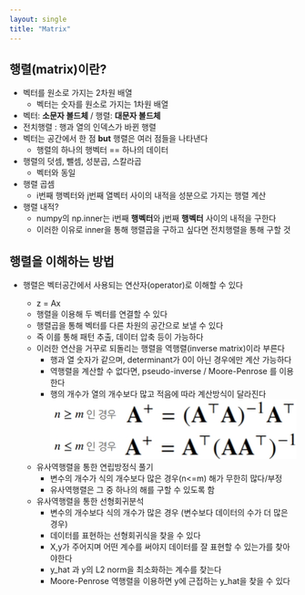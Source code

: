 ```yaml
---
layout: single
title: "Matrix"
---
```

## 행렬(matrix)이란?

- 벡터를 원소로 가지는 2차원 배열
  - 벡터는 숫자를 원소로 가지는 1차원 배열
- 벡터: **소문자 볼드체** / 행렬: **대문자 볼드체**
- 전치행렬 : 행과 열의 인덱스가 바뀐 행렬
- 벡터는 공간에서 한 점 **but** 행렬은 여러 점들을 나타낸다
  - 행렬의 하나의 행벡터 == 하나의 데이터
- 행렬의 덧셈, 뺄셈, 성분곱, 스칼라곱
  - 벡터와 동일
- 행렬 곱셈
  - i번째 행벡터와 j번째 열벡터 사이의 내적을 성분으로 가지는 행렬 계산
- 행렬 내적?
  - numpy의 np.inner는 i번째 **행벡터**와 j번째 **행벡터** 사이의 내적을 구한다
  - 이러한 이유로 inner을 통해 행렬곱을 구하고 싶다면 전치행렬을 통해 구할 것

## 행렬을 이해하는 방법

- 행렬은 벡터공간에서 사용되는 연산자(operator)로 이해할 수 있다

  - z = Ax
  - 행렬을 이용해 두 벡터를 연결할 수 있다
  - 행렬곱을 통해 벡터를 다른 차원의 공간으로 보낼 수 있다
  - 즉 이를 통해 패턴 추출, 데이터 압축 등이 가능하다
  - 이러한 연산을 거꾸로 되돌리는 행렬을 역행렬(inverse matrix)이라 부른다
    - 행과 열 숫자가 같으며, determinant가 0이 아닌 경우에만 계산 가능하다
    - 역행렬을 계산할 수 없다면, pseudo-inverse / Moore-Penrose 를 이용한다
    - 행의 개수가 열의 개수보다 많고 적음에 따라 계산방식이 달라진다![jpg](/assets/images/2022-01-09/20220109_154649.jpg)
  - 유사역행렬을 통한 연립방정식 풀기
    - 변수의 개수가 식의 개수보다 많은 경우(n<=m) 해가 무한히 많다/부정
    - 유사역행렬은 그 중 하나의 해를 구할 수 있도록 함
  - 유사역행렬을 통한 선형회귀분석
    - 변수의 개수보다 식의 개수가 많은 경우 (변수보다 데이터의 수가 더 많은 경우)
    - 데이터를 표현하는 선형회귀식을 찾을 수 있다
    - X,y가 주어지며 어떤 계수를 써야지 데이터를 잘 표현할 수 있는가를 찾아야한다
    - y_hat 과 y의 L2 norm을 최소화하는 계수를 찾는다
    - Moore-Penrose 역행렬을 이용하면 y에 근접하는 y_hat을 찾을 수 있다

  

